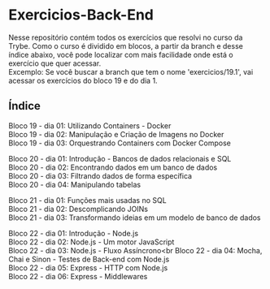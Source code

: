 # Exercicios-Back-End
Nesse repositório contém todos os exercícios que resolvi no curso da Trybe. Como o curso é dividido em blocos, a partir da branch e desse índice abaixo, você pode localizar com mais facilidade onde está o exercício que quer acessar. <br>
Excemplo: Se você buscar a branch que tem o nome 'exercicios/19.1', vai acessar os exercícios do bloco 19 e do dia 1.

## Índice
Bloco 19 - dia 01: Utilizando Containers - Docker<br>
Bloco 19 - dia 02: Manipulação e Criação de Imagens no Docker<br>
Bloco 19 - dia 03: Orquestrando Containers com Docker Compose<br>

Bloco 20 - dia 01: Introdução - Bancos de dados relacionais e SQL<br>
Bloco 20 - dia 02: Encontrando dados em um banco de dados<br>
Bloco 20 - dia 03: Filtrando dados de forma específica<br>
Bloco 20 - dia 04: Manipulando tabelas<br>

Bloco 21 - dia 01: Funções mais usadas no SQL<br>
Bloco 21 - dia 02: Descomplicando JOINs<br>
Bloco 21 - dia 03: Transformando ideias em um modelo de banco de dados<br>

Bloco 22 - dia 01: Introdução - Node.js<br>
Bloco 22 - dia 02: Node.js - Um motor JavaScript<br>
Bloco 22 - dia 03: Node.js - Fluxo Assíncrono<br
Bloco 22 - dia 04: Mocha, Chai e Sinon - Testes de Back-end com Node.js<br>
Bloco 22 - dia 05: Express - HTTP com Node.js<br>
Bloco 22 - dia 06: Express - Middlewares<br>
